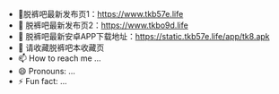 - 👋脱裤吧最新发布页1：https://www.tkb57e.life 
- 👀 脱裤吧最新发布页2：https://www.tkbo9d.life
- 🌱 脱裤吧最新安卓APP下载地址：https://static.tkb57e.life/app/tk8.apk
- 💞️ 请收藏脱裤吧本收藏页
- 📫 How to reach me ...
- 😄 Pronouns: ...
- ⚡ Fun fact: ...

<!---
TKB-HUB/TKB-HUB is a ✨ special ✨ repository because its `README.md` (this file) appears on your GitHub profile.
You can click the Preview link to take a look at your changes.
--->
